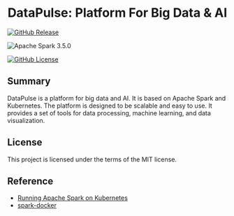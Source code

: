 <h1 align="center">DataPulse: Platform For Big Data & AI</h2>
<p align="center">

[![GitHub Release](https://img.shields.io/github/v/release/xuwenyihust/DataPulse?include_prereleases&label=Release)](https://github.com/xuwenyihust/DataPulse/releases)

![Apache Spark 3.5.0](https://img.shields.io/badge/Apache%20Spark-3.5.0-brightgreen?logo=apachespark)

[![GitHub License](https://img.shields.io/github/license/xuwenyihust/Data-Platform?label=License)](https://github.com/xuwenyihust/Data-Platform/blob/main/LICENSE)

</p>

## Summary
DataPulse is a platform for big data and AI. It is based on Apache Spark and Kubernetes. The platform is designed to be scalable and easy to use. It provides a set of tools for data processing, machine learning, and data visualization.


## License
This project is licensed under the terms of the MIT license.

## Reference
- [Running Apache Spark on Kubernetes](https://medium.com/empathyco/running-apache-spark-on-kubernetes-2e64c73d0bb2)
- [spark-docker](https://github.com/apache/spark-docker)